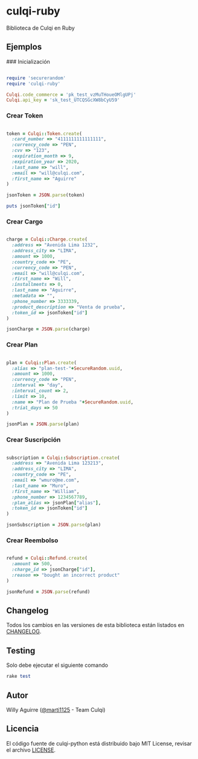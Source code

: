 # culqi-ruby
Biblioteca de Culqi en Ruby

## Ejemplos

### Inicialización

```ruby

require 'securerandom'
require 'culqi-ruby'

Culqi.code_commerce = 'pk_test_vzMuTHoueOMlgUPj'
Culqi.api_key = 'sk_test_UTCQSGcXW8bCyU59'

```

### Crear Token

```ruby

token = Culqi::Token.create(
  :card_number => "4111111111111111",
  :currency_code => "PEN",
  :cvv => "123",
  :expiration_month => 9,
  :expiration_year => 2020,
  :last_name => "will",
  :email => "will@culqi.com",
  :first_name => "Aguirre"
)

jsonToken = JSON.parse(token)

puts jsonToken["id"]

```

### Crear Cargo

```ruby

charge = Culqi::Charge.create(
  :address => "Avenida Lima 1232",
  :address_city => "LIMA",
  :amount => 1000,
  :country_code => "PE",
  :currency_code => "PEN",
  :email => "will@culqi.com",
  :first_name => "Will",
  :installments => 0,
  :last_name => "Aguirre",
  :metadata => "",
  :phone_number => 3333339,
  :product_description => "Venta de prueba",
  :token_id => jsonToken["id"]
)

jsonCharge = JSON.parse(charge)

```

### Crear Plan

```ruby

plan = Culqi::Plan.create(
  :alias => "plan-test-"+SecureRandom.uuid,
  :amount => 1000,
  :currency_code => "PEN",
  :interval => "day",
  :interval_count => 2,
  :limit => 10,
  :name => "Plan de Prueba "+SecureRandom.uuid,
  :trial_days => 50
)

jsonPlan = JSON.parse(plan)

```

### Crear Suscripción

```ruby

subscription = Culqi::Subscription.create(
  :address => "Avenida Lima 123213",
  :address_city => "LIMA",
  :country_code => "PE",
  :email => "wmuro@me.com",
  :last_name => "Muro",
  :first_name => "William",
  :phone_number => 1234567789,
  :plan_alias => jsonPlan["alias"],
  :token_id => jsonToken["id"]
)

jsonSubscription = JSON.parse(plan)

```

### Crear Reembolso

```ruby

refund = Culqi::Refund.create(
  :amount => 500,
  :charge_id => jsonCharge["id"],
  :reason => "bought an incorrect product"
)

jsonRefund = JSON.parse(refund)

```

## Changelog

Todos los cambios en las versiones de esta biblioteca están listados en [CHANGELOG](CHANGELOG).

## Testing

Solo debe ejecutar el siguiente comando

```ruby
rake test
```

## Autor

Willy Aguirre ([@marti1125](https://github.com/marti1125) - Team Culqi)

## Licencia

El código fuente de culqi-python está distribuido bajo MIT License, revisar el archivo [LICENSE](https://github.com/culqi/culqi-ruby/blob/master/LICENSE).
